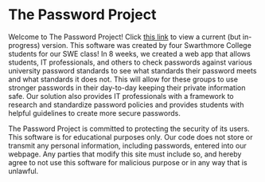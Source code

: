 # The Password Project

Welcome to The Password Project! Click [this link](https://ilopezkalapir150.github.io/The-Password-Project/main.html) to view a current (but in-progress) version. This software was created by four Swarthmore College students for our SWE class! In 8 weeks, we created a web app that allows students, IT professionals, and others to check passwords against various university password standards to see what standards their password meets and what standards it does not. This will allow for these groups to use stronger passwords in their day-to-day keeping their private information safe. Our solution also provides IT professionals with a framework to research and standardize password policies and provides students with helpful guidelines to create more secure passwords. 

The Password Project is committed to protecting the security of its users. This software is for educational purposes only. Our code does not store or transmit any personal information, including passwords, entered into our webpage. Any parties that modify this site must include so, and hereby agree to not use this software for malicious purpose or in any way that is unlawful.
